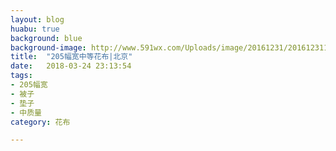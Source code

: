 ```yaml
---
layout: blog
huabu: true
background: blue
background-image: http://www.591wx.com/Uploads/image/20161231/20161231102734_91890.jpg
title:  "205幅宽中等花布|北京"
date:   2018-03-24 23:13:54
tags:
- 205幅宽
- 被子
- 垫子
- 中质量
category: 花布

---
```




